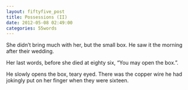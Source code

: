 ```yaml
---
layout: fiftyfive_post
title: Possessions (II)
date: 2012-05-08 02:49:00
categories: 55words
---
```


She didn’t bring much with her, but the small box. He saw it the morning after their wedding.

Her last words, before she died at eighty six, “You may open the box.”.

He slowly opens the box, teary eyed. There was the copper wire he had jokingly put on her finger when they were sixteen.
